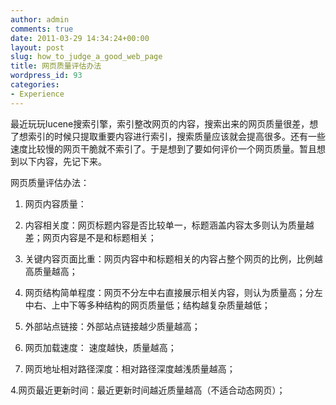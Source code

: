 ```yaml
---
author: admin
comments: true
date: 2011-03-29 14:34:24+00:00
layout: post
slug: how_to_judge_a_good_web_page
title: 网页质量评估办法
wordpress_id: 93
categories:
- Experience
---
```


最近玩玩lucene搜索引擎，索引整改网页的内容，搜索出来的网页质量很差，想了想索引的时候只提取重要内容进行索引，搜索质量应该就会提高很多。还有一些速度比较慢的网页干脆就不索引了。于是想到了要如何评价一个网页质量。暂且想到以下内容，先记下来。

网页质量评估办法：

1. 网页内容质量：



	
  1. 内容相关度：网页标题内容是否比较单一，标题涵盖内容太多则认为质量越差；网页内容是不是和标题相关；

	
  2. 关键内容页面比重：网页内容中和标题相关的内容占整个网页的比例，比例越高质量越高；

	
  3. 网页结构简单程度：网页不分左中右直接展示相关内容，则认为质量高；分左中右、上中下等多种结构的网页质量低；结构越复杂质量越低；

	
  4. 外部站点链接：外部站点链接越少质量越高；


2. 网页加载速度： 速度越快，质量越高；

3. 网页地址相对路径深度：相对路径深度越浅质量越高；

4.网页最近更新时间：最近更新时间越近质量越高（不适合动态网页）；
